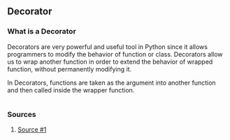## Decorator

### What is a Decorator
Decorators are very powerful and useful tool in Python since it allows programmers to modify the behavior of function or class. Decorators allow us to wrap another function in order to extend the behavior of wrapped function, without permanently modifying it.

In Decorators, functions are taken as the argument into another function and then called inside the wrapper function.

<img src = " ">

### Sources

1. [Source #1](https://www.programiz.com/python-programming/decorator)